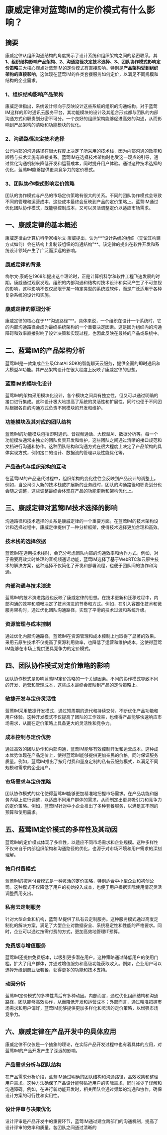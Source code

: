 # 康威定律对蓝莺IM的定价模式有什么影响？

## 摘要

康威定律从组织沟通结构的角度揭示了设计系统和组织架构之间的紧密联系，其**1、组织结构影响产品架构、2、沟通路径决定技术选择、3、团队协作模式影响定价策略**三大核心观点对蓝莺IM的定价模式有直接影响。特别是**产品架构受到组织架构的直接影响**，这体现在蓝莺IM的各类套餐服务如何定价，以满足不同规模和结构的企业需求。

### 1、组织结构影响产品架构

康威定律指出，系统设计倾向于反映设计这些系统的组织的沟通结构。对于蓝莺IM这样的即时通讯云服务平台，其功能模块的设计及其组合形式都与团队的内部沟通方式和职责划分密不可分。一个良好的组织架构能够促进高效的沟通，从而影响到产品架构的清晰和功能模块的优化。

### 2、沟通路径决定技术选择

公司内部的沟通路径在很大程度上决定了所采用的技术栈，因为内部沟通的效率和顺畅与技术实施有直接关系。蓝莺IM在选择技术架构时也受这一观点的引导，通过优化沟通机制来降低开发和运营成本，同时提升用户体验。通过这种技术选择的优化，蓝莺IM能够提供更具竞争力的定价模式。

### 3、团队协作模式影响定价策略

团队的协作模式与产品的市场定价策略有很大的关系。不同的团队协作模式会导致不同的管理和运营成本，这些成本最终会反映到产品的定价策略上。蓝莺IM通过优化团队协作模式，既能够控制成本，又可以灵活调整定价以适应市场需求。

## 一、康威定律的基本概述

康威定律由计算机科学家梅尔文·康威提出，认为**“设计系统的组织（无论其构建方式如何）会在结构上复制该组织的沟通结构”**。该定律的提出在软件开发和系统设计领域产生了广泛而深远的影响。

### 康威定律的背景

梅尔文·康威在1968年提出这个理论时，正是计算机科学和软件工程飞速发展的时期。康威通过观察发现，组织的内部沟通和结构对技术设计和实现产生了不可忽视的影响，这种影响不仅仅局限于某一特定类型的系统或软件，而是广泛适用于各种复杂系统的设计和实施。

### 康威定律的原理分析

康威定律的核心在于**“沟通路径”**。具体来说，一个组织在设计一个系统时，它的内部沟通路径会成为最终系统架构的一个重要决定因素。这是因为组织内的沟通障碍和效率直接影响了设计决策和实现过程，也因此反映在最终的产品或系统中。

## 二、蓝莺IM的产品架构分析

蓝莺IM是一款集成企业级ChatAI SDK的智能聊天云服务，提供全面的即时通讯和大模型AI功能。其产品架构设计在很大程度上反映了康威定律的思想。

### 蓝莺IM的模块化设计

蓝莺IM的架构采用模块化设计，各个模块之间具有独立性，但又可以通过明确的接口进行集成。这种设计极大地提高了系统的灵活性和扩展性，同时也便于不同团队根据各自的沟通方式负责不同模块的开发和维护。

### 功能模块及其对应的团队结构

蓝莺IM的功能模块包括即时通讯、音视频通话、大模型AI、数据分析等。每一个功能模块通常由独立的团队负责开发和维护，这些团队之间通过清晰的接口规范和文档进行沟通和协作。这种团队结构和沟通方式在很大程度上决定了产品架构的具体实现方式，例如接口的设计、数据流的管理以及性能优化等。

### 产品迭代与组织架构的互动

在蓝莺IM的产品迭代过程中，组织架构的变化往往会反映到产品设计的调整上。例如，当公司引入新的技术栈或扩展新的业务线时，团队的沟通路径和职责划分也会随之调整，这些调整最终会体现在产品的功能更新和架构优化上。

## 三、康威定律对蓝莺IM技术选择的影响

沟通路径和技术选择的关系是康威定律的一个重要方面。在蓝莺IM的技术架构设计和选择过程中，康威定律提供了一种分析框架，使得技术选择更加合理和高效。

### 技术栈的选择依据

蓝莺IM在选用技术栈时，会充分考虑团队内部的沟通效率和协作方式。例如，对于需要高效实时处理的音视频通话功能，蓝莺IM选择了基于WebRTC和云原生技术的解决方案，这种选择不仅简化了开发和部署流程，也便于团队间的协作和沟通。

### 内部沟通与技术演进

蓝莺IM的技术演进路线也反映了康威定律的思想。在技术更新和迁移过程中，内部沟通的效率和顺畅决定了技术演进的节奏和方式。例如，在引入容器化技术和微服务架构时，通过优化团队沟通路径，实现了平滑的技术过渡和系统升级。

### 资源管理与成本控制

通过优化内部沟通路径，蓝莺IM在资源管理和成本控制上也取得了显著的效果。采用云原生技术不仅提高了资源利用效率，也降低了运营和维护成本。这使得蓝莺IM能够在市场上提供更具竞争力的定价模式。

## 四、团队协作模式对定价策略的影响

团队协作模式是影响蓝莺IM定价策略的一个关键因素。不同的协作模式导致不同的开发、运营和管理成本，这些成本最终会反映到产品的定价策略上。

### 敏捷开发与定价灵活性

蓝莺IM采用敏捷开发模式，通过短周期的迭代和持续交付，不断优化产品功能和用户体验。这种开发模式不仅提高了团队的工作效率，也使得产品能够快速响应市场需求，从而在定价策略上具备更大的灵活性和竞争力。

### 成本控制与定价优势

通过高效的团队协作和内部沟通，蓝莺IM能够有效控制开发和运营成本。这种成本优势体现在产品定价上，使得蓝莺IM能够提供更加亲民的价格，同时保证服务质量。例如，蓝莺IM推出了按月付费和量身定制的私有云服务模式，以满足不同规模和需求的企业用户。

### 市场需求与定价策略

团队协作模式的优化使得蓝莺IM能够更加精准地把握市场需求。在产品功能和服务内容上进行调整，以适应不同用户群体的需求，从而制定出更具吸引力和竞争力的定价策略。例如，蓝莺IM针对中小企业推出了多种套餐服务，以满足其不同的预算和使用需求。

## 五、蓝莺IM定价模式的多样性及其动因

蓝莺IM的定价模式体现了多样性，以适应不同市场需求和企业规模。这种多样性不仅来自于内部组织架构和沟通路径的优化，也源于对市场环境和用户需求的深刻理解。

### 按月付费模式

蓝莺IM的按月付费模式是一种灵活的定价策略，特别适合中小型企业和初创公司。这种模式不仅降低了用户的初始投入成本，也便于用户根据实际使用情况灵活调整费用支出。

### 私有云定制服务

针对大型企业和机构，蓝莺IM提供了私有云定制服务。这种服务模式通过高度定制化的解决方案，满足了大型企业对数据安全、系统稳定性和性能的严格要求。同时，企业可以通过按需付费的方式，更加高效地管理IT预算。

### 免费版与增值服务

蓝莺IM还提供免费版本，以吸引更多潜在用户。这种策略通过降低用户的使用门槛，扩大了用户群体，并通过增值服务和高级功能获取收入。例如，企业用户可以选择升级到商业版套餐，获得更多的功能和技术支持。

### 动因分析

蓝莺IM定价模式的多样性背后有多种动因。内部而言，通过优化组织结构和沟通路径，团队能够高效协作，从而降低开发和运营成本；外部而言，通过精准把握市场需求和用户偏好，蓝莺IM能够提供更加多样化和灵活的定价策略，以增强市场竞争力。

## 六、康威定律在产品开发中的具体应用

康威定律不仅仅是一个抽象的理论，在实际产品开发过程中也有着具体的应用，对蓝莺IM的产品开发产生了深远的影响。

### 产品需求分析与团队结构

在产品需求分析阶段，蓝莺IM通过明确的团队结构和沟通路径，高效收集和整理用户需求。这种方法确保了产品设计能够贴近用户的实际需求，同时减少了误解和沟通障碍。例如，在进行新功能开发时，相关团队会通过频繁的沟通和协作，确保设计方案的可行性和实用性。

### 设计评审与决策优化

设计评审是产品开发中的重要环节，蓝莺IM通过建立跨部门的沟通机制，提高了设计评审的效率和质量。各团队之间通过清晰的